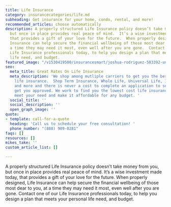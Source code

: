 ```yaml
---
title: Life Insurance
category: insurancecategories/life.md
subheading: Get insurance for your home, condo, rental, and more!
recommended_articles: choose automatically
description: A properly structured Life Insurance policy doesn’t take money from you,
  but once in place provides real peace of mind.  It’s a wise investment made today,
  that provides a gift of your love for the future.  When properly designed, Life
  Insurance can help secure the financial wellbeing of those most dear to you, at
  a time they may need it most, even well after you are gone.  Contact one of our
  Life Insurance professionals today, to help you design a plan that meets your personal
  life need, and budget.
featured_image: "/v1530419500/insurancesmart/joshua-rodriguez-583392-unsplash.jpg"
seo:
  meta_title: Great Rates On Life Insurance
  meta_description: 'We shop among mutliple carriers to get you the best value on
    life insurance.  Shop Term Insurance, Whole Life, Universal Life, Indexed Universal,
    and more and there is never a cost to complete an application to see if we can
    get you approved. We work to find you the lowest cost life insurance poduct to
    meet your need and make it affordable for any budget. '
  social_title: ''
  social_description: ''
  open_graph_image: ''
quote:
- template: call-for-a-quote
  heading: 'Call us to schedule your free consultation! '
  phone_number: "(888) 909-0281"
faqs: []
resources: []
mikes_take: ''
custom_article_list: []

---
```

A properly structured Life Insurance policy doesn’t take money from you, but once in place provides real peace of mind.  It’s a wise investment made today, that provides a gift of your love for the future.  When properly designed, Life Insurance can help secure the financial wellbeing of those most dear to you, at a time they may need it most, even well after you are gone.  Contact one of our Life Insurance professionals today, to help you design a plan that meets your personal life need, and budget.